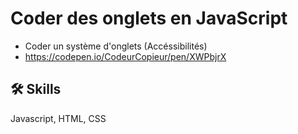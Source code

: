 # Coder des onglets en JavaScript

 - Coder un système d'onglets (Accéssibilités)
 - https://codepen.io/CodeurCopieur/pen/XWPbjrX

## 🛠 Skills
Javascript, HTML, CSS
